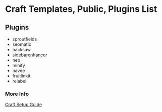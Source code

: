 # Craft Templates, Public, Plugins List
## Plugins

- sproutfields
- seomatic
- hacksaw
- sidebarenhancer
- neo
- minify
- navee
- fruitlinkit
- relabel

### More Info
[Craft Setup Guide](https://paper.dropbox.com/doc/Basic-Craft-Installation-on-Telegraph-Stage-DYMuyid1pUon9pAr9nBeo)
